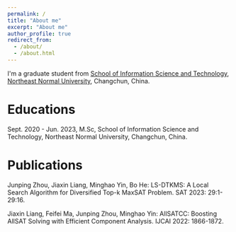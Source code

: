 ```yaml
---
permalink: /
title: "About me"
excerpt: "About me"
author_profile: true
redirect_from: 
  - /about/
  - /about.html
---
```


I'm a graduate student from [School of Information Science and Technology](https://ist.nenu.edu.cn/), [Northeast Normal University](https://en.nenu.edu.cn/), Changchun, China.

Educations
======
Sept. 2020 - Jun. 2023, M.Sc, School of Information Science and Technology, Northeast Normal University, Changchun, China.

Publications
======
Junping Zhou, Jiaxin Liang, Minghao Yin, Bo He: LS-DTKMS: A Local Search Algorithm for Diversified Top-k MaxSAT Problem. SAT 2023: 29:1-29:16.

Jiaxin Liang, Feifei Ma, Junping Zhou, Minghao Yin: AllSATCC: Boosting AllSAT Solving with Efficient Component Analysis. IJCAI 2022: 1866-1872.
